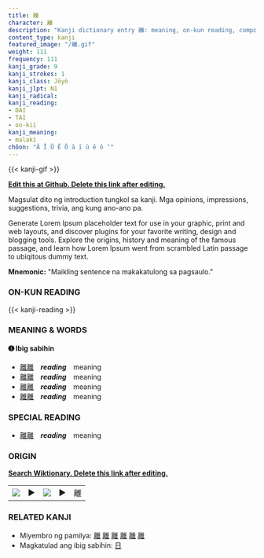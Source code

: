 ```yaml
---
title: 離
character: 離
description: "Kanji dictionary entry 離: meaning, on-kun reading, compounds, origin, related kanji"
content_type: kanji
featured_image: "/離.gif"
weight: 111
frequency: 111
kanji_grade: 9
kanji_strokes: 1
kanji_class: Jōyō
kanji_jlpt: N1
kanji_radical: 
kanji_reading: 
- DAI
- TAI
- oo-kii
kanji_meaning:
- malaki
chōon: "Ā Ī Ū Ē Ō ā ī ū ē ō ’"
---
```

[//]: # (Don't edit the line below. Kanji animated GIF code is automatically generated.)
{{< kanji-gif >}}

[//]: # (Edit below this line.)

**[Edit this at Github. Delete this link after editing.](https://github.com/tim0g/tim/tree/main/content/kanji/離/index.md)**

Magsulat dito ng introduction tungkol sa kanji. Mga opinions, impressions, suggestions, trivia, ang kung ano-ano pa.

Generate Lorem Ipsum placeholder text for use in your graphic, print and web layouts, and discover plugins for your favorite writing, design and blogging tools. Explore the origins, history and meaning of the famous passage, and learn how Lorem Ipsum went from scrambled Latin passage to ubiqitous dummy text.
 
**Mnemonic:** "Maikling sentence na makakatulong sa pagsaulo."

### ON-KUN READING

[//]: # (Don't edit the line below. ON-KUN READING code is automatically generated.)
{{< kanji-reading >}}

### MEANING & WORDS

#### ➊ **Ibig sabihin**
  - [離](../離)[離](../離)　***reading***　meaning
  - [離](../離)[離](../離)　***reading***　meaning
  - [離](../離)[離](../離)　***reading***　meaning
  - [離](../離)[離](../離)　***reading***　meaning

### SPECIAL READING
  - [離](../離)[離](../離)　***reading***　meaning

### ORIGIN

**[Search Wiktionary. Delete this link after editing.](https://wiktionary.org/wiki/離)**
<table class="kanji-table"><tr><td>
<img src="60px-離-bronze.svg.png">
</td><td>▶</td><td>
<img src="60px-離-oracle.svg.png">
</td><td>▶</td>
<td class="kanji-origin">離</td>
</tr></table>

### RELATED KANJI
- Miyembro ng pamilya: [離](../離) [離](../離) [離](../離) [離](../離) [離](../離) [離](../離)
- Magkatulad ang ibig sabihin: [日](../日)
